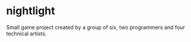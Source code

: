 # nightlight

Small game project created by a group of six, two programmers and four technical artists.
